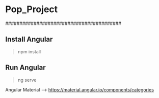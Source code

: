 # Pop_Project
#########################################

## Install Angular 
> npm install
## Run Angular
> ng serve


Angular Material --> https://material.angular.io/components/categories
